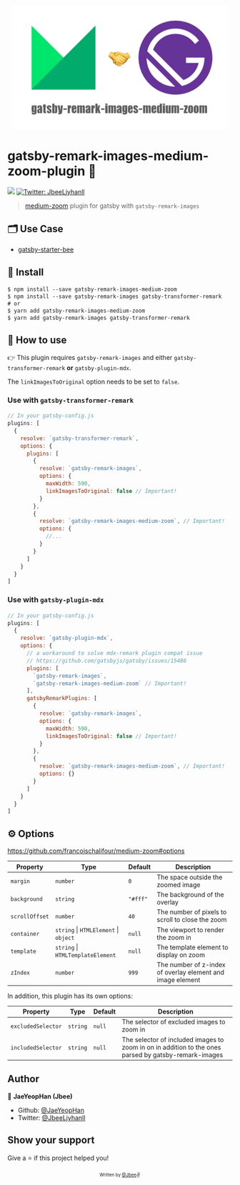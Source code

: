 <div align="center">
  <img src="https://github.com/JaeYeopHan/gatsby-remark-images-medium-zoom/blob/master/logo.png" width="480px" />
</div>

# gatsby-remark-images-medium-zoom-plugin 👋

<p>
  <img src="https://img.shields.io/badge/version-1.4.0-blue.svg?cacheSeconds=2592000" />
  <a href="https://twitter.com/JbeeLjyhanll">
    <img alt="Twitter: JbeeLjyhanll" src="https://img.shields.io/twitter/follow/JbeeLjyhanll.svg?style=social" target="_blank" />
  </a>
</p>

> [medium-zoom](https://github.com/francoischalifour/medium-zoom) plugin for gatsby with `gatsby-remark-images`

## 🗂 Use Case

- [gatsby-starter-bee](https://github.com/JaeYeopHan/gatsby-starter-bee)

## 🚚 Install

```
$ npm install --save gatsby-remark-images-medium-zoom
$ npm install --save gatsby-remark-images gatsby-transformer-remark
# or
$ yarn add gatsby-remark-images-medium-zoom
$ yarn add gatsby-remark-images gatsby-transformer-remark
```

## 🚀 How to use

👉 This plugin requires `gatsby-remark-images` and either `gatsby-transformer-remark` **or** `gatsby-plugin-mdx`.

The `linkImagesToOriginal` option needs to be set to `false`.

### Use with `gatsby-transformer-remark`

```javascript
// In your gatsby-config.js
plugins: [
  {
    resolve: `gatsby-transformer-remark`,
    options: {
      plugins: [
        {
          resolve: `gatsby-remark-images`,
          options: {
            maxWidth: 590,
            linkImagesToOriginal: false // Important!
          }
        },
        {
          resolve: `gatsby-remark-images-medium-zoom`, // Important!
          options: {
            //...
          }
        }
      ]
    }
  }
]
```

### Use with `gatsby-plugin-mdx`

```javascript
// In your gatsby-config.js
plugins: [
  {
    resolve: `gatsby-plugin-mdx`,
    options: {
      // a workaround to solve mdx-remark plugin compat issue
      // https://github.com/gatsbyjs/gatsby/issues/15486
      plugins: [
        `gatsby-remark-images`,
        `gatsby-remark-images-medium-zoom` // Important!
      ],
      gatsbyRemarkPlugins: [
        {
          resolve: `gatsby-remark-images`,
          options: {
            maxWidth: 590,
            linkImagesToOriginal: false // Important!
          }
        },
        {
          resolve: `gatsby-remark-images-medium-zoom`, // Important!
          options: {}
        }
      ]
    }
  }
]
```

## ⚙ Options

https://github.com/francoischalifour/medium-zoom#options

| Property       | Type                                  | Default  | Description                                                |
| -------------- | ------------------------------------- | -------- | ---------------------------------------------------------- |
| `margin`       | `number`                              | `0`      | The space outside the zoomed image                         |
| `background`   | `string`                              | `"#fff"` | The background of the overlay                              |
| `scrollOffset` | `number`                              | `40`     | The number of pixels to scroll to close the zoom           |
| `container`    | `string` \| `HTMLElement` \| `object` | `null`   | The viewport to render the zoom in                         |
| `template`     | `string` \| `HTMLTemplateElement`     | `null`   | The template element to display on zoom                    |
| `zIndex`       | `number`                              | `999`    | The number of z-index of overlay element and image element |

In addition, this plugin has its own options:

| Property           | Type     | Default | Description                                                                                          |
| ------------------ | -------- | ------- | ---------------------------------------------------------------------------------------------------- |
| `excludedSelector` | `string` | `null`  | The selector of excluded images to zoom in                                                           |
| `includedSelector` | `string` | `null`  | The selector of included images to zoom in on in addition to the ones parsed by gatsby-remark-images |

## Author

👤 **JaeYeopHan (Jbee)**

- Github: [@JaeYeopHan](https://github.com/JaeYeopHan)
- Twitter: [@JbeeLjyhanll](https://twitter.com/JbeeLjyhanll)

## Show your support

Give a ⭐️ if this project helped you!

<div align="center">

<sub><sup>Written by <a href="https://github.com/JaeYeopHan">@Jbee</a></sup></sub><small>✌</small>

</div>
